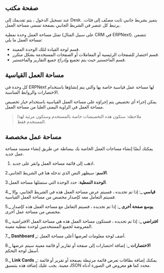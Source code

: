 ## صفحة مكتب

عند تسجيل الدخول ، يتم تقديمك إلى Desk. يتميز بشريط جانبي ثابت مصنّف إلى فئات. يرتبط كل عنصر في الشريط الجانبي بصفحة تسمى مساحة العمل.

تمثل مساحة العمل وحدة نمطية (على سبيل المثال CRM في ERPNext). تتضمن مساحة العمل ما يلي:

* قسم لوحة القيادة لتلك الوحدة المعينة.
* قسم اختصار للصفحات الرئيسية أو المعاملات أو الصفحات المستخدمة بشكل متكرر.
* قسم الماجستير حيث يتم تجميع وإدراج جميع التقارير والماجستير.

## مساحة العمل القياسية

كل وحدة في ERPNext لها مساحة عمل قياسية خاصة بها والتي يتم إنشاؤها باستخدام الاختصارات والروابط المناسبة.

يمكن إجراء أي تخصيص يتم إجراؤه على مساحة العمل القياسية باستخدام خيار تخصيص مساحة العمل في الزاوية اليمنى العليا من مساحة العمل.

> ملاحظة: ستكون هذه التخصيصات خاصة بالمستخدم وستكون مرئية لهذا المستخدم فقط.

## مساحة عمل مخصصة

يمكنك أيضًا إنشاء مساحات العمل الخاصة بك ببساطة عن طريق إنشاء مستند مساحة عمل جديد.

1. اذهب إلى قائمة مساحة العمل وانقر على جديد.
    
2.**الاسم**: سيظهر النص الذي تدخله هنا في الشريط الجانبي.
    
3.**الوحدة النمطية**: حدد الوحدة التي ستمثلها مساحة العمل.
    
4.**_ قياسي _**: إذا تم تحديده ، فسيتم عرض مساحة العمل هذه في الشريط الجانبي. وإلا فسيتم التعامل معه كإصدار مخصص من مساحة العمل القياسية.
    
5.**_ يوسع صفحة أخرى _**: إذا تم تحديده ، فسيتم التعامل مع مساحة العمل هذه كإصدار مخصص من مساحة عمل أخرى.
    
6.**_ افتراضي _**: إذا تم تحديده ، فستكون مساحة العمل هذه هي مساحة العمل الافتراضية المعروضة لجميع المستخدمين لوحدة نمطية معينة.
    
7.**_ Dashboard _**: أضف لوحة معلومات لعرضها أعلى مساحة العمل.
    
8.**_ الاختصارات _**: إضافة اختصارات إلى صفحة أو تقارير أو قائمة معينة سيتم عرضها أسفل لوحة التحكم.
    
9.**_ Link Cards _**: يمكنك إضافة بطاقات تعرض قائمة مرتبطة بصفحة أو تقرير أو قائمة معينة. يجب عليك إضافة هذه بتنسيق JSON محدد كما هو معروض في الصورة أدناه.
